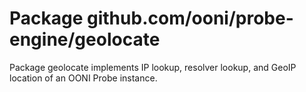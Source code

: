 # Package github.com/ooni/probe-engine/geolocate

Package geolocate implements IP lookup, resolver lookup, and GeoIP
location of an OONI Probe instance.
